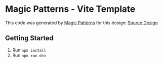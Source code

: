 # Magic Patterns - Vite Template

This code was generated by [Magic Patterns](https://magicpatterns.com) for this design: [Source Design](https://magicpatterns.com/c/gynaiolkzx5urraxmvrtge)

## Getting Started

1. Run `npm install`
2. Run `npm run dev`
